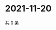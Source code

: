 # 2021-11-20

共 0 条

<!-- BEGIN WEIBO -->
<!-- 最后更新时间 Sat Nov 20 2021 06:08:37 GMT+0800 (China Standard Time) -->

<!-- END WEIBO -->
